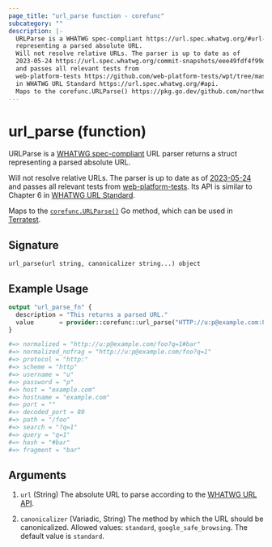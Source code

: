 ```yaml
---
page_title: "url_parse function - corefunc"
subcategory: ""
description: |-
  URLParse is a WHATWG spec-compliant https://url.spec.whatwg.org/#url-parsing URL parser returns a struct
  representing a parsed absolute URL.
  Will not resolve relative URLs. The parser is up to date as of
  2023-05-24 https://url.spec.whatwg.org/commit-snapshots/eee49fdf4f99d59f717cbeb0bce29fda930196d4/
  and passes all relevant tests from
  web-platform-tests https://github.com/web-platform-tests/wpt/tree/master/url. Its API is similar to Chapter 6
  in WHATWG URL Standard https://url.spec.whatwg.org/#api.
  Maps to the corefunc.URLParse() https://pkg.go.dev/github.com/northwood-labs/terraform-provider-corefunc/v2/corefunc#URLParse Go method, which can be used in Terratest https://terratest.gruntwork.io.
---
```


# url_parse (function)

URLParse is a [WHATWG spec-compliant](https://url.spec.whatwg.org/#url-parsing) URL parser returns a struct
representing a parsed absolute URL.

Will not resolve relative URLs. The parser is up to date as of
[2023-05-24](https://url.spec.whatwg.org/commit-snapshots/eee49fdf4f99d59f717cbeb0bce29fda930196d4/)
and passes all relevant tests from
[web-platform-tests](https://github.com/web-platform-tests/wpt/tree/master/url). Its API is similar to Chapter 6
in [WHATWG URL Standard](https://url.spec.whatwg.org/#api).

Maps to the [`corefunc.URLParse()`](https://pkg.go.dev/github.com/northwood-labs/terraform-provider-corefunc/v2/corefunc#URLParse) Go method, which can be used in [Terratest](https://terratest.gruntwork.io).

## Signature

<!-- signature generated by tfplugindocs -->
```text
url_parse(url string, canonicalizer string...) object
```

## Example Usage

```terraform
output "url_parse_fn" {
  description = "This returns a parsed URL."
  value       = provider::corefunc::url_parse("HTTP://u:p@example.com:80/foo?q=1#bar")
}

#=> normalized = "http://u:p@example.com/foo?q=1#bar"
#=> normalized_nofrag = "http://u:p@example.com/foo?q=1"
#=> protocol = "http:"
#=> scheme = "http"
#=> username = "u"
#=> password = "p"
#=> host = "example.com"
#=> hostname = "example.com"
#=> port = ""
#=> decoded_port = 80
#=> path = "/foo"
#=> search = "?q=1"
#=> query = "q=1"
#=> hash = "#bar"
#=> fragment = "bar"
```

## Arguments

1. `url` (String) The absolute URL to parse according to the [WHATWG URL API](https://url.spec.whatwg.org/#api).

1. `canonicalizer` (Variadic, String) The method by which the URL should be canonicalized. Allowed values: `standard`, `google_safe_browsing`. The default value is `standard`.

<!-- Preview the provider docs with the Terraform registry provider docs preview tool: https://registry.terraform.io/tools/doc-preview -->
